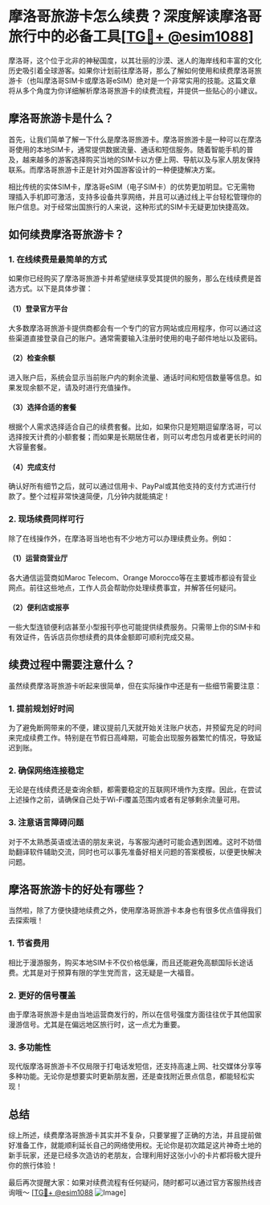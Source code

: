 # 摩洛哥旅游卡怎么续费？深度解读摩洛哥旅行中的必备工具[[TG💪+ @esim1088](https://t.me/s/esim1088)]

摩洛哥，这个位于北非的神秘国度，以其壮丽的沙漠、迷人的海岸线和丰富的文化历史吸引着全球游客。如果你计划前往摩洛哥，那么了解如何使用和续费摩洛哥旅游卡（也叫摩洛哥SIM卡或摩洛哥eSIM）绝对是一个非常实用的技能。这篇文章将从多个角度为你详细解析摩洛哥旅游卡的续费流程，并提供一些贴心的小建议。

## 摩洛哥旅游卡是什么？

首先，让我们简单了解一下什么是摩洛哥旅游卡。摩洛哥旅游卡是一种可以在摩洛哥使用的本地SIM卡，通常提供数据流量、通话和短信服务。随着智能手机的普及，越来越多的游客选择购买当地的SIM卡以方便上网、导航以及与家人朋友保持联系。而摩洛哥旅游卡正是针对外国游客设计的一种便捷解决方案。

相比传统的实体SIM卡，摩洛哥eSIM（电子SIM卡）的优势更加明显。它无需物理插入手机即可激活，支持多设备共享网络，并且可以通过线上平台轻松管理你的账户信息。对于经常出国旅行的人来说，这种形式的SIM卡无疑更加快捷高效。

## 如何续费摩洛哥旅游卡？

### 1. 在线续费是最简单的方式

如果你已经购买了摩洛哥旅游卡并希望继续享受其提供的服务，那么在线续费是首选方式。以下是具体步骤：

#### （1）登录官方平台
大多数摩洛哥旅游卡提供商都会有一个专门的官方网站或应用程序，你可以通过这些渠道直接登录自己的账户。通常需要输入注册时使用的电子邮件地址以及密码。

#### （2）检查余额
进入账户后，系统会显示当前账户内的剩余流量、通话时间和短信数量等信息。如果发现余额不足，请及时进行充值操作。

#### （3）选择合适的套餐
根据个人需求选择适合自己的续费套餐。比如，如果你只是短期逗留摩洛哥，可以选择按天计费的小额套餐；而如果是长期居住者，则可以考虑包月或者更长时间的大容量套餐。

#### （4）完成支付
确认好所有细节之后，就可以通过信用卡、PayPal或其他支持的支付方式进行付款了。整个过程非常快速简便，几分钟内就能搞定！

### 2. 现场续费同样可行

除了在线操作外，在摩洛哥当地也有不少地方可以办理续费业务。例如：

#### （1）运营商营业厅
各大通信运营商如Maroc Telecom、Orange Morocco等在主要城市都设有营业网点。前往这些地点，工作人员会帮助你处理续费事宜，并解答任何疑问。

#### （2）便利店或报亭
一些大型连锁便利店甚至小型报刊亭也可能提供续费服务。只需带上你的SIM卡和有效证件，告诉店员你想续费的具体金额即可顺利完成交易。

## 续费过程中需要注意什么？

虽然续费摩洛哥旅游卡听起来很简单，但在实际操作中还是有一些细节需要注意：

### 1. 提前规划好时间
为了避免断网带来的不便，建议提前几天就开始关注账户状态，并预留充足的时间来完成续费工作。特别是在节假日高峰期，可能会出现服务器繁忙的情况，导致延迟到账。

### 2. 确保网络连接稳定
无论是在线续费还是查询余额，都需要稳定的互联网环境作为支撑。因此，在尝试上述操作之前，请确保自己处于Wi-Fi覆盖范围内或者有足够剩余流量可用。

### 3. 注意语言障碍问题
对于不太熟悉英语或法语的朋友来说，与客服沟通时可能会遇到困难。这时不妨借助翻译软件辅助交流，同时也可以事先准备好相关问题的答案模板，以便更快解决问题。

## 摩洛哥旅游卡的好处有哪些？

当然啦，除了方便快捷地续费之外，使用摩洛哥旅游卡本身也有很多优点值得我们去探索哦！

### 1. 节省费用
相比于漫游服务，购买本地SIM卡不仅价格低廉，而且还能避免高额国际长途话费。尤其是对于预算有限的学生党而言，这无疑是一大福音。

### 2. 更好的信号覆盖
由于摩洛哥旅游卡是由当地运营商发行的，所以在信号强度方面往往优于其他国家漫游信号。尤其是在偏远地区旅行时，这一点尤为重要。

### 3. 多功能性
现代版摩洛哥旅游卡不仅局限于打电话发短信，还支持高速上网、社交媒体分享等多种功能。无论你是想要实时更新朋友圈，还是查找附近景点信息，都能轻松实现！

## 总结

综上所述，续费摩洛哥旅游卡其实并不复杂，只要掌握了正确的方法，并且提前做好准备工作，就能顺利延长自己的网络使用权。无论你是初次踏足这片神奇土地的新手玩家，还是已经多次造访的老朋友，合理利用好这张小小的卡片都将极大提升你的旅行体验！

最后再次提醒大家：如果对续费流程有任何疑问，随时都可以通过官方客服热线咨询哦～ [[TG💪+ @esim1088](https://t.me/s/esim1088) ![Image](https://i.postimg.cc/4NQfJmqS/Snipaste-2025-05-13-00-14-12.png)]
